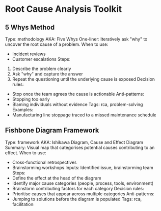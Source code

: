# Root Cause Analysis Toolkit

## 5 Whys Method
Type: methodology
AKA: Five Whys
One-liner: Iteratively ask "why" to uncover the root cause of a problem.
When to use:
- Incident reviews
- Customer escalations
Steps:
1. Describe the problem clearly
2. Ask "why" and capture the answer
3. Repeat the questioning until the underlying cause is exposed
Decision rules:
- Stop once the team agrees the cause is actionable
Anti-patterns:
- Stopping too early
- Blaming individuals without evidence
Tags: rca, problem-solving
Examples:
- Manufacturing line stoppage traced to a missed maintenance schedule

## Fishbone Diagram Framework
Type: framework
AKA: Ishikawa Diagram, Cause and Effect Diagram
Summary: Visual map that categorises potential causes contributing to an effect.
When to use:
- Cross-functional retrospectives
- Brainstorming workshops
Inputs: Identified issue, brainstorming team
Steps:
- Define the effect at the head of the diagram
- Identify major cause categories (people, process, tools, environment)
- Brainstorm contributing factors for each category
Decision rules:
- Prioritise causes that appear across multiple categories
Anti-patterns:
- Jumping to solutions before the diagram is populated
Tags: rca, facilitation

